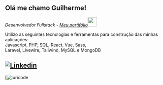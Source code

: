 <h2> Olá me chamo Guilherme!</h2>
<p><em>Desenvolvedor Fullstack - <a href="https://wilkerguilherme.netlify.app/">Meu portifólio</a><img src="https://media.giphy.com/media/WUlplcMpOCEmTGBtBW/giphy.gif" width="30">
</br> <!--Developer Consultant at <a href="https://www.thoughtworks.com">ThoughtWorks</a>--> 
</em></p>

<p>Utilizo as seguintes tecnologias e ferramentas para construção das minhas aplicações: <br /> Javascript, PHP, SQL, React, Vue, Sass, <br/>Laravel, Livewire, Tailwind, MySQL e MongoDB</p>

[![Linkedin](https://img.shields.io/badge/LinkedIn-0077B5?style=for-the-badge&logo=linkedin&logoColor=white)](https://www.linkedin.com/in/guilherme-wilker-3a8294189/)
---
[![iuricode](https://github-readme-stats.vercel.app/api/top-langs/?username=GuilhermeWilker&hide=html&layout=compact&langs_count=16&theme=Gruvbox&include_all_commits)

